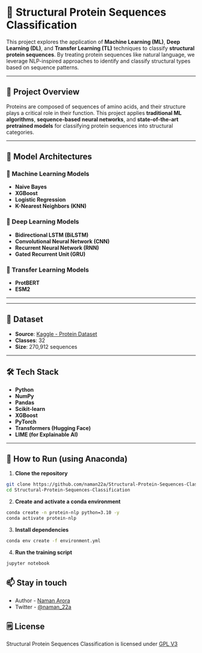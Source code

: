 # 🧬 Structural Protein Sequences Classification

This project explores the application of **Machine Learning (ML)**, **Deep Learning (DL)**, and **Transfer Learning (TL)** techniques to classify **structural protein sequences**. By treating protein sequences like natural language, we leverage NLP-inspired approaches to identify and classify structural types based on sequence patterns.

---

## 📌 Project Overview

Proteins are composed of sequences of amino acids, and their structure plays a critical role in their function. This project applies **traditional ML algorithms**, **sequence-based neural networks**, and **state-of-the-art pretrained models** for classifying protein sequences into structural categories.

---

## 🧠 Model Architectures

### 🔹 Machine Learning Models

-   **Naive Bayes**
-   **XGBoost**
-   **Logistic Regression**
-   **K-Nearest Neighbors (KNN)**

### 🔹 Deep Learning Models

-   **Bidirectional LSTM (BiLSTM)**
-   **Convolutional Neural Network (CNN)**
-   **Recurrent Neural Network (RNN)**
-   **Gated Recurrent Unit (GRU)**

### 🔹 Transfer Learning Models

-   **ProtBERT**
-   **ESM2**

---

---

<!-- TODO: Update metrics later -->
<!-- ## 📊 Evaluation Metrics

### 🔹 Machine Learning Results

| Model               | Accuracy | Precision | Recall | F1-Score |
| ------------------- | -------- | --------- | ------ | -------- |
| Naive Bayes         | 87.93%   | 88.17%    | 87.93% | 87.93%   |
| XGBoost             | 87.73%   | 87.71%    | 87.73% | 87.29%   |
| Logistic Regression | 89.97%   | 90.69%    | 89.97% | 90.04%   |
| KNN                 | 90.01%   | 91.23%    | 90.01% | 89.52%   |

---

### 🔹 Deep Learning Results

| Model  | Accuracy | Precision | Recall | F1-Score |
| ------ | -------- | --------- | ------ | -------- |
| BiLSTM | 88.09%   | 87.50%    | 88.09% | 87.54%   |
| CNN    | 69.07%   | 67.71%    | 69.07% | 67.16%   |
| RNN    | 39.39%   | 38.84%    | 39.39% | 36.46%   |
| GRU    | 71.57%   | 69.93%    | 71.57% | 69.67%   |

---

### 🔹 Transfer Learning Results

| Model    | Accuracy | Precision | Recall | F1-Score |
| -------- | -------- | --------- | ------ | -------- |
| ProtBERT | 61.02%   | 61.28%    | 61.02% | 59.15%   |
| ESM2     | 73.08%   | 74.03%    | 73.08% | 73.22%   |

--- -->

## 🧪 Dataset

-   **Source**: [Kaggle - Protein Dataset](https://www.kaggle.com/datasets/shahir/protein-data-set)
-   **Classes**: 32
-   **Size**: 270,912 sequences

---

## 🛠️ Tech Stack

-   **Python**
-   **NumPy**
-   **Pandas**
-   **Scikit-learn**
-   **XGBoost**
-   **PyTorch**
-   **Transformers (Hugging Face)**
-   **LIME (for Explainable AI)**

---

## 🚀 How to Run (using Anaconda)

1. **Clone the repository**

```bash
git clone https://github.com/naman22a/Structural-Protein-Sequences-Classification
cd Structural-Protein-Sequences-Classification
```

2. **Create and activate a conda environment**

```bash
conda create -n protein-nlp python=3.10 -y
conda activate protein-nlp
```

3. **Install dependencies**

```bash
conda env create -f environment.yml
```

4. **Run the training script**

```bash
jupyter notebook
```

## 📫 Stay in touch

-   Author - [Naman Arora](https://namanarora.xyz)
-   Twitter - [@naman_22a](https://twitter.com/naman_22a)

## 🗒️ License

Structural Protein Sequences Classification is licensed under [GPL V3](./LICENSE)

